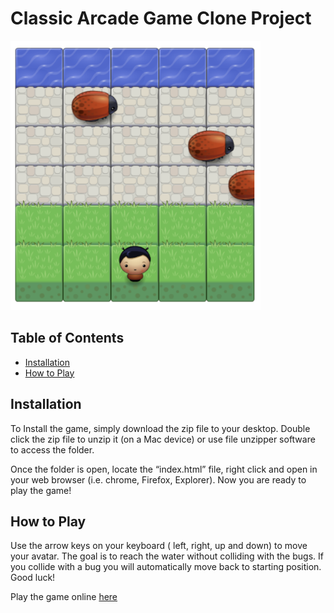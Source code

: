 # Classic Arcade Game Clone Project

<img src="https://github.com/H-R-Design/Udacity-FEND-Classic-Arcade-Game/blob/gh-pages/images/Arcade%20game.png" alt="drawing" width="400" height= "431"/>

## Table of Contents

- [Installation](#Installation)
- [How to Play](#How-to-Play)

## Installation
To Install the game, simply download the zip file to your desktop. Double click the zip file to unzip it (on a Mac device) or use file unzipper software to access the folder. 

Once the folder is open, locate the “index.html” file, right click and open in your web browser (i.e. chrome, Firefox, Explorer). Now you are ready to play the game! 

## How to Play

Use the arrow keys on your keyboard ( left, right, up and down) to move your avatar. 
The goal is to reach the water without colliding with the bugs. If you collide with a bug you will automatically move back to starting position. 
Good luck!

Play the game online
<a href="https://h-r-design.github.io/Udacity-FEND-Memory-Game/" target="_blank"> here</a>
